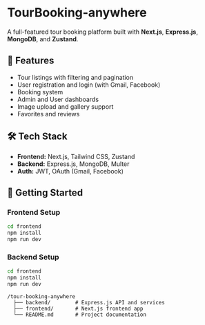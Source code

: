 # TourBooking-anywhere

A full-featured tour booking platform built with **Next.js**, **Express.js**, **MongoDB**, and **Zustand**.

## 🚀 Features

- Tour listings with filtering and pagination
- User registration and login (with Gmail, Facebook)
- Booking system 
- Admin and User dashboards
- Image upload and gallery support
- Favorites and reviews

## 🛠️ Tech Stack

- **Frontend:** Next.js, Tailwind CSS, Zustand
- **Backend:** Express.js, MongoDB, Multer
- **Auth:** JWT, OAuth (Gmail, Facebook)

## 🧩 Getting Started

### Frontend Setup

```bash
cd frontend
npm install
npm run dev

```


### Backend Setup

```bash
cd frontend
npm install
npm run dev
```

```
/tour-booking-anywhere
  ├── backend/        # Express.js API and services
  ├── frontend/       # Next.js frontend app
  └── README.md       # Project documentation
```


